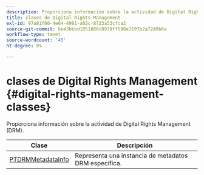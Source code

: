 ```yaml
---
description: Proporciona información sobre la actividad de Digital Rights Management (DRM).
title: clases de Digital Rights Management
exl-id: 97a81f00-4e64-4981-a02c-8723a53cfca2
source-git-commit: be43bbbd1051886c8979ff590a3197b2a7249b6a
workflow-type: tm+mt
source-wordcount: '45'
ht-degree: 0%

---
```


# clases de Digital Rights Management {#digital-rights-management-classes}

Proporciona información sobre la actividad de Digital Rights Management (DRM).

| **Clase** | **Descripción** |
|---|---|
| [PTDRMMetadataInfo](https://help.adobe.com/en_US/primetime/api/psdk/appledoc/Classes/PTDRMMetadataInfo.html) | Representa una instancia de metadatos DRM específica. |
